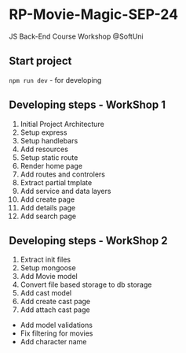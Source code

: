 # RP-Movie-Magic-SEP-24

JS Back-End Course Workshop @SoftUni

## Start project

`npm run dev` - for developing

## Developing steps - WorkShop 1

1. Initial Project Architecture
2. Setup express
3. Setup handlebars
4. Add resources
5. Setup static route
6. Render home page
7. Add routes and controlers
8. Extract partial tmplate
9. Add service and data layers
10. Add create page
11. Add details page
12. Add search page

## Developing steps - WorkShop 2

1. Extract init files
2. Setup mongoose
3. Add Movie model
4. Convert file based storage to db storage
5. Add cast model
6. Add create cast page
7. Add attach cast page

- Add model validations
- Fix filtering for movies
- Add character name
